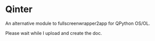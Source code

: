 # Qinter
An alternative module to fullscreenwrapper2app for QPython OS/OL. 

Please wait while I upload and create the doc.
